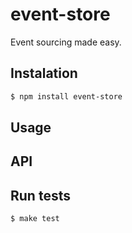 # event-store

Event sourcing made easy.

## Instalation

``` bash
$ npm install event-store
```

## Usage

## API

## Run tests

```bash
$ make test
```